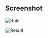 ## Screenshot

![Rule](https://user-images.githubusercontent.com/5716100/138303844-68aa9e1c-772b-4bf2-b1c3-98f9d913ca4b.png)


![Result](https://user-images.githubusercontent.com/5716100/138303867-277b711f-8377-44dd-ac95-add7e1707160.png)




<!---
### 结构已经大改 以下内容为上个版本的结构

```
selectors:
  - id: ratings
    parents: wrapper
    selector: .ir
    attribute: style
    regex: background-position:-?(\d+)px -(\d+)px;.*
    expression: "( 5 - $1.toInt / 16) - ($2.toInt > 1 ? 0.5 : 0)"
```

查看完整规则： <https://github.com/xioxin/scraper/blob/main/example/eh.yaml>

| key    | type |  describe |
| :----- | :-- |  :---- |
| id | String | 输出字典时的key，配合parents确认子父级关系 |
| type | "text"\|"attribute"\|"attribute"\|null | element：元素，text: 元素中的文本，attribute：元素的属性 <br> 默认：如果有attribute参数不为空默认为attribute，否则为text |
| parents | List<String> \| String \| null | 父级id |
| selector | String \| null | 选择器 参考CSS选择器或JS的querySelector，空代表当前节点 |
| attribute | String | 获取元素属性 `<img src="a.jpg">` 这里的src |
| multiple | bool | 多个元素，输出类型为数组 |
| regex.from | String | 正则 |
| regex.flags | String \| null | 正则参数 igum |
| regex.replace | String \| null | 正则替换，为空将仅提取from匹配的内容 |
| valueType | "string" \| "bool" \| "int" \| "decimal" \| null | 默认为字符串。|
| expression | String | 表达式，类似于js、dart的语法 |
| expressionContext | Map<String, any> | 字典，表达式执行是可以获取这里的参数作为变量|
| children | List<Self> | 子字段。复杂的建议使用 parents |

  
## Expression

* String.split(pattern)
* String.toDouble
* String.toInt

* List.join(separator)

* document TODO

## Usage

```dart
void main() async {
  var fileUri = Uri.file(Platform.script.toFilePath()).resolve('./eh.yaml');
  final ruleFile = File(fileUri.toFilePath());

  final http = getHttpClient();
  final response = await http.get('https://e-----ai.org/');

  final scraper = Scraper();
  scraper.loadRulesYaml(ruleFile.readAsStringSync());
  scraper.loadContent(response.data as String);

  final data = scraper.parse();
  print(JsonEncoder.withIndent('  ').convert(data));
}
```

![image](https://user-images.githubusercontent.com/5716100/135469425-baf27b78-c308-4d99-bacd-9f2ca5981df0.png)

---->
